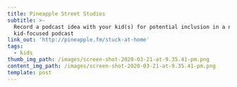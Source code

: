 ```yaml
---
title: Pineapple Street Studios
subtitle: >-
  Record a podcast idea with your kid(s) for potential inclusion in a new
  kid-focused podcast
link_out: 'http://pineapple.fm/stuck-at-home'
tags:
  - kids
thumb_img_path: /images/screen-shot-2020-03-21-at-9.35.41-pm.png
content_img_path: /images/screen-shot-2020-03-21-at-9.35.41-pm.png
template: post
---
```

